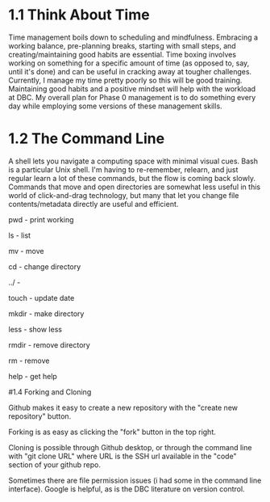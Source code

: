 # 1.1 Think About Time
Time management boils down to scheduling and mindfulness. Embracing a working balance, pre-planning breaks, starting with small steps, and creating/maintaining good habits are essential. Time boxing involves working on something for a specific amount of time (as opposed to, say, until it's done) and can be useful in cracking away at tougher challenges. Currently, I manage my time pretty poorly so this will be good training. Maintaining good habits and a positive mindset will help with the workload at DBC. My overall plan for Phase 0 management is to do something every day while employing some versions of these management skills.

# 1.2 The Command Line


A shell lets you navigate a computing space with minimal visual cues. Bash is a particular Unix shell. I'm having to re-remember, relearn, and just regular learn a lot of these commands, but the flow is coming back slowly. Commands that move and open directories are somewhat less useful in this world of click-and-drag technology, but many that let you change file contents/metadata directly are useful and efficient.





pwd - print working

ls - list

mv - move

cd - change directory

../ -

touch - update date

mkdir - make directory

less - show less

rmdir - remove directory

rm - remove

help - get help





#1.4 Forking and Cloning


Github makes it easy to create a new repository with the "create new repository" button.

Forking is as easy as clicking the "fork" button in the top right.

Cloning is possible through Github desktop, or through the command line with "git clone URL" where URL is the SSH url available in the "code" section of your github repo.



Sometimes there are file permission issues (i had some in the command line interface). Google is helpful, as is the DBC literature on version control.